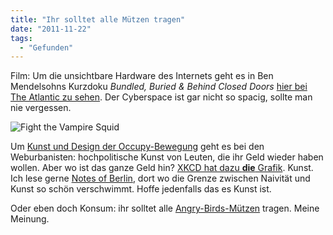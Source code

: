 ```yaml
---
title: "Ihr solltet alle Mützen tragen"
date: "2011-11-22"
tags:
  - "Gefunden"
---
```


Film: Um die unsichtbare Hardware des Internets geht es in Ben Mendelsohns Kurzdoku _Bundled, Buried & Behind Closed Doors_ [hier bei The Atlantic zu sehen](http://www.theatlantic.com/video/archive/2011/11/the-hidden-infrastructure-of-the-internet/248055/). Der Cyberspace ist gar nicht so spacig, sollte man nie vergessen.

![](/img/codecandies/squid.jpg "Fight the Vampire Squid")

Um [Kunst und Design der Occupy-Bewegung](http://weburbanist.com/2011/11/21/occupy-the-art-world-21-ows-inspired-designs/) geht es bei den Weburbanisten: hochpolitische Kunst von Leuten, die ihr Geld wieder haben wollen. Aber wo ist das ganze Geld hin? [XKCD hat dazu **die** Grafik](http://xkcd.com/980/). Kunst. Ich lese gerne [Notes of Berlin](http://www.notesofberlin.com/), dort wo die Grenze zwischen Naivität und Kunst so schön verschwimmt. Hoffe jedenfalls das es Kunst ist.

Oder eben doch Konsum: ihr solltet alle [Angry-Birds-Mützen](http://www.thinkgeek.com/geektoys/plush/eb90/) tragen. Meine Meinung.
